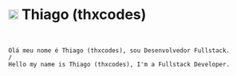 <h1>

  <g-emoji class="g-emoji" alias="man_technologist" fallback-src="https://github.githubassets.com/images/icons/emoji/unicode/1f468-1f4bb.png">
    <img class="emoji" alt="man_technologist" height="20" width="20" src="https://github.githubassets.com/images/icons/emoji/unicode/1f468-1f4bb.png">
  </g-emoji> Thiago (thxcodes) </h1>

<pre>

<code>
Olá meu nome é Thiago (thxcodes), sou Desenvolvedor Fullstack.
/
Hello my name is Thiago (thxcodes), I'm a Fullstack Developer.
</code>

</pre>
